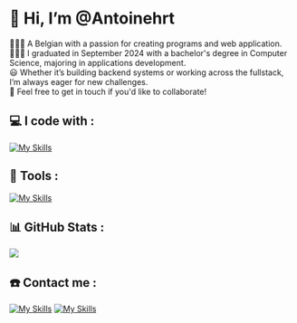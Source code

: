 # 👋 Hi, I’m @Antoinehrt

👩🏻‍💻 A Belgian with a passion for creating programs and web application. </br>
👩🏻‍🎓 I graduated in September 2024 with a bachelor's degree in Computer Science, majoring in applications development.<br>
😃 Whether it’s building backend systems or working across the fullstack, I’m always eager for new challenges. <br>
🌌 Feel free to get in touch if you'd like to collaborate!
## 💻 I code with :

[![My Skills](https://skillicons.dev/icons?i=java,py,cs,angular,ts,js,kotlin,fastapi,dotnet,mysql,mongodb,maven,redis,html,css,bootstrap,c,cpp,flask,jquery,php,bash,regex&theme=dark&perline=8)](https://skillicons.dev)

## 🔧 Tools :

[![My Skills](https://skillicons.dev/icons?i=docker,git,github,idea,pycharm,webstorm,rider,vscode,androidstudio,postman,gitlab,linux,windows,obsidian,aws,azure,figma,matlab,pytorch&theme=dark&perline=8)](https://skillicons.dev)

## 📊 GitHub Stats :

![](https://github-readme-stats.vercel.app/api?username=Antoinehrt&theme=dark&hide_border=true&include_all_commits=false&count_private=true)<br/>

## ☎️ Contact me :

[![My Skills](https://skillicons.dev/icons?i=linkedin)](https://www.linkedin.com/in/antoine-hauret)
<a href="mailto:hauret.antoine@gmail.com?subject=Hiring Inquiry">
    [![My Skills](https://skillicons.dev/icons?i=gmail)]()
</a>


